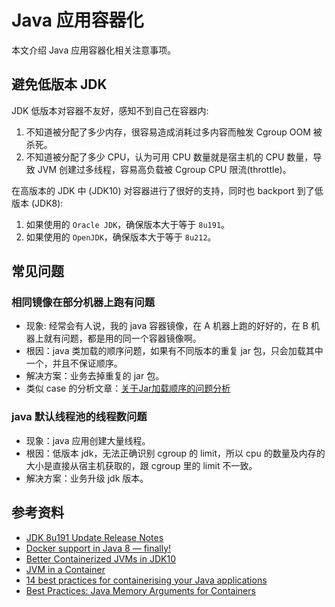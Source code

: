 # Java 应用容器化

本文介绍 Java 应用容器化相关注意事项。

## 避免低版本 JDK

JDK 低版本对容器不友好，感知不到自己在容器内:
1. 不知道被分配了多少内存，很容易造成消耗过多内容而触发 Cgroup OOM 被杀死。
2. 不知道被分配了多少 CPU，认为可用 CPU 数量就是宿主机的 CPU 数量，导致 JVM 创建过多线程，容易高负载被 Cgroup CPU 限流(throttle)。

在高版本的 JDK 中 (JDK10) 对容器进行了很好的支持，同时也 backport 到了低版本 (JDK8):
1. 如果使用的 `Oracle JDK`，确保版本大于等于 `8u191`。
2. 如果使用的 `OpenJDK`，确保版本大于等于 `8u212`。

## 常见问题

### 相同镜像在部分机器上跑有问题

* 现象: 经常会有人说，我的 java 容器镜像，在 A 机器上跑的好好的，在 B 机器上就有问题，都是用的同一个容器镜像啊。
* 根因：java 类加载的顺序问题，如果有不同版本的重复 jar 包，只会加载其中一个，并且不保证顺序。
* 解决方案：业务去掉重复的 jar 包。
* 类似 case 的分析文章：[关于Jar加载顺序的问题分析](https://www.jianshu.com/p/dcad5330b06f)

### java 默认线程池的线程数问题

* 现象：java 应用创建大量线程。
* 根因：低版本 jdk，无法正确识别 cgroup 的 limit，所以 cpu 的数量及内存的大小是直接从宿主机获取的，跟 cgroup 里的 limit 不一致。
* 解决方案：业务升级 jdk 版本。

## 参考资料

* [JDK 8u191 Update Release Notes ](https://www.oracle.com/java/technologies/javase/8u191-relnotes.html)
* [Docker support in Java 8 — finally!](https://blog.softwaremill.com/docker-support-in-new-java-8-finally-fd595df0ca54)
* [Better Containerized JVMs in JDK10](http://blog.gilliard.lol/2018/01/10/Java-in-containers-jdk10.html)
* [JVM in a Container](https://merikan.com/2019/04/jvm-in-a-container/#java-8u131-and-java-9)
* [14 best practices for containerising your Java applications](https://www.tutorialworks.com/docker-java-best-practices/)
* [Best Practices: Java Memory Arguments for Containers](https://dzone.com/articles/best-practices-java-memory-arguments-for-container)